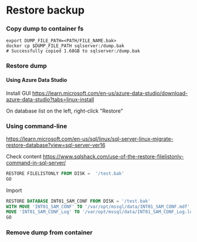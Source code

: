 # Restore backup


### Copy dump to container fs

```shell
export DUMP_FILE_PATH=<PATH/FILE_NAME.bak>
docker cp $DUMP_FILE_PATH sqlserver:/dump.bak
# Successfully copied 1.68GB to sqlserver:/dump.bak
```

### Restore dump

#### Using Azure Data Studio

Install GUI
https://learn.microsoft.com/en-us/azure-data-studio/download-azure-data-studio?tabs=linux-install

On database list on the left, right-click "Restore"

### Using command-line

https://learn.microsoft.com/en-us/sql/linux/sql-server-linux-migrate-restore-database?view=sql-server-ver16

Check content
https://www.sqlshack.com/use-of-the-restore-filelistonly-command-in-sql-server/
```sql
RESTORE FILELISTONLY FROM DISK =  '/test.bak'
GO
```

Import
```sql
RESTORE DATABASE INT01_SAM_CONF FROM DISK = '/test.bak'
WITH MOVE 'INT01_SAM_CONF' TO '/var/opt/mssql/data/INT01_SAM_CONF.mdf',
MOVE 'INT01_SAM_CONF_Log' TO '/var/opt/mssql/data/INT01_SAM_CONF_Log.ldf'
GO
```

### Remove dump from container
